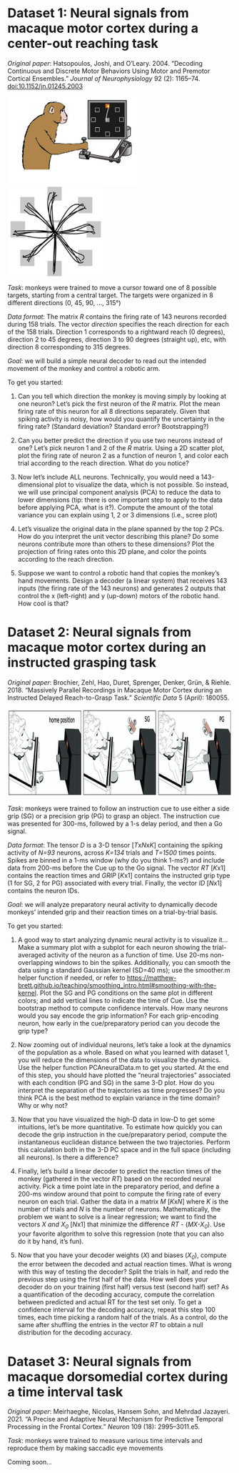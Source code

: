 # Dataset 1: Neural signals from macaque motor cortex during a center-out reaching task

*Original paper*: Hatsopoulos, Joshi, and O’Leary. 2004. “Decoding Continuous and Discrete Motor Behaviors Using Motor and Premotor Cortical Ensembles.” *Journal of Neurophysiology* 92 (2): 1165–74.  [doi:10.1152/jn.01245.2003](https://journals.physiology.org/doi/full/10.1152/jn.01245.2003)


<img src="./dataset1_reaching-task/centerout-task.png" height="200" />      <img src="./dataset1_reaching-task/trajectories.png" height="200" />


*Task*: monkeys were trained to move a cursor toward one of 8 possible
targets, starting from a central target. The targets were organized in 8
different directions (0, 45, 90, …, 315°)

*Data format*: The matrix *R* contains the firing rate of 143 neurons
recorded during 158 trials. The vector *direction* specifies the reach
direction for each of the 158 trials. Direction 1 corresponds to a
rightward reach (0 degrees), direction 2 to 45 degrees, direction 3 to
90 degrees (straight up), etc, with direction 8 corresponding to 315
degrees.

*Goal*: we will build a simple neural decoder to read out the intended
movement of the monkey and control a robotic arm.

To get you started:

1)  Can you tell which direction the monkey is moving simply by looking
    at one neuron? Let’s pick the first neuron of the *R* matrix. Plot
    the mean firing rate of this neuron for all 8 directions separately.
    Given that spiking activity is noisy, how would you quantify the
    uncertainty in the firing rate? (Standard deviation? Standard error?
    Bootstrapping?)

1)  Can you better predict the direction if you use two neurons instead
    of one? Let’s pick neuron 1 and 2 of the *R* matrix. Using a 2D
    scatter plot, plot the firing rate of neuron 2 as a function of
    neuron 1, and color each trial according to the reach direction.
    What do you notice?

1)  Now let’s include ALL neurons. Technically, you would need a
    143-dimensional plot to visualize the data, which is not possible.
    So instead, we will use principal component analysis (PCA) to reduce
    the data to lower dimensions (tip: there is one important step to
    apply to the data before applying PCA, what is it?). Compute the
    amount of the total variance you can explain using 1, 2 or 3
    dimensions (i.e., scree plot)

1)  Let’s visualize the original data in the plane spanned by the top 2
    PCs. How do you interpret the unit vector describing this plane? Do
    some neurons contribute more than others to these dimensions? ​​Plot
    the projection of firing rates onto this 2D plane, and color the
    points according to the reach direction.

1)  Suppose we want to control a robotic hand that copies the monkey’s
    hand movements. Design a decoder (a linear system) that receives 143
    inputs (the firing rate of the 143 neurons) and generates 2 outputs
    that control the x (left-right) and y (up-down) motors of the
    robotic hand. How cool is that?

# Dataset 2: Neural signals from macaque motor cortex during an instructed grasping task

*Original paper*: Brochier, Zehl, Hao, Duret, Sprenger, Denker, Grün, &
Riehle. 2018. “Massively Parallel Recordings in Macaque Motor Cortex
during an Instructed Delayed Reach-to-Grasp Task.” *Scientific Data* 5
(April): 180055.

<img src="./dataset2_grasping-task/reach2grasp-task.png" height="200" />

*Task*: monkeys were trained to follow an instruction cue to use either
a side grip (SG) or a precision grip (PG) to grasp an object. The
instruction cue was presented for 300-ms, followed by a 1-s delay
period, and then a Go signal.

*Data format*: The tensor *D* is a 3-D tensor \[*T*x*N*x*K*\] containing
the spiking activity of *N=93* neurons, across *K=134* trials and
*T=1500* times points. Spikes are binned in a 1-ms window (why do you
think 1-ms?) and include data from 200-ms before the Cue up to the Go
signal. The vector *RT* \[*K*x1\] contains the reaction times and *GRIP*
\[*K*x1\] contains the instructed grip type (1 for SG, 2 for PG)
associated with every trial. Finally, the vector *ID* \[*N*x1\] contains
the neuron IDs.

*Goal*: we will analyze preparatory neural activity to dynamically
decode monkeys’ intended grip and their reaction times on a
trial-by-trial basis.

To get you started:

1)  A good way to start analyzing dynamic neural activity is to visualize it… Make a summary plot with a subplot for each neuron showing the trial-averaged activity of the neuron as a function of time. Use 20-ms non-overlapping windows to bin the spikes. Additionally, you can smooth the data using a standard Gaussian kernel (SD=40 ms); use the smoother.m helper function if needed, or refer to https://matthew-brett.github.io/teaching/smoothing_intro.html#smoothing-with-the-kernel. Plot the SG and PG conditions on the same plot in different colors; and add vertical lines to indicate the time of Cue. Use the bootstrap method to compute confidence intervals. How many neurons would you say encode the grip information? For each grip-encoding neuron, how early in the cue/preparatory period can you decode the grip type?

1)  Now zooming out of individual neurons, let’s take a look at the dynamics of the population as a whole. Based on what you learned with dataset 1, you will reduce the dimensions of the data to visualize the dynamics. Use the helper function PCAneuralData.m to get you started. At the end of this step, you should have plotted the “neural trajectories” associated with each condition (PG and SG) in the same 3-D plot. How do you interpret the separation of the trajectories as time progresses? Do you think PCA is the best method to explain variance in the time domain? Why or why not?

1)  Now that you have visualized the high-D data in low-D to get some intuitions, let’s be more quantitative. To estimate how quickly you can decode the grip instruction in the cue/preparatory period, compute the instantaneous euclidean distance between the two trajectories. Perform this calculation both in the 3-D PC space and in the full space (including all neurons). Is there a difference? 

1)  Finally, let’s build a linear decoder to predict the reaction times
    of the monkey (gathered in the vector *RT*) based on the recorded
    neural activity. Pick a time point late in the preparatory period,
    and define a 200-ms window around that point to compute the firing
    rate of every neuron on each trial. Gather the data in a matrix *M*
    \[*K*x*N*\] where *K* is the number of trials and *N* is the number
    of neurons. Mathematically, the problem we want to solve is a linear
    regression; we want to find the vectors *X and X*<sub>*0*</sub>
    \[*N*x1\] that minimize the difference *RT* -
    (*MX-X*<sub>*0*</sub>). Use your favorite algorithm to solve this
    regression (note that you can also do it by hand, it’s fun).

1)  Now that you have your decoder weights (*X*) and biases
    (*X*<sub>*0*</sub>), compute the error between the decoded and
    actual reaction times. What is wrong with this way of testing the
    decoder? Split the trials in half, and redo the previous step using
    the first half of the data. How well does your decoder do on your
    training (first half) versus test (second half) set? As a
    quantification of the decoding accuracy, compute the correlation
    between predicted and actual RT for the test set only. To get a
    confidence interval for the decoding accuracy, repeat this step 100
    times, each time picking a random half of the trials. As a control,
    do the same after shuffling the entries in the vector *RT* to obtain
    a null distribution for the decoding accuracy.

# Dataset 3: Neural signals from macaque dorsomedial cortex during a time interval task

*Original paper*: Meirhaeghe, Nicolas, Hansem Sohn, and Mehrdad
Jazayeri. 2021. “A Precise and Adaptive Neural Mechanism for Predictive
Temporal Processing in the Frontal Cortex.” *Neuron* 109 (18):
2995–3011.e5.

*Task*: monkeys were trained to measure various time intervals and
reproduce them by making saccadic eye movements

Coming soon...
